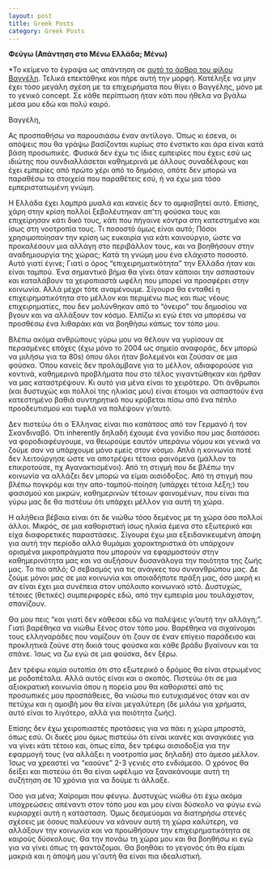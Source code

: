 ```yaml
---
layout: post
title: Greek Posts
category: Greek Posts
---
```


**Φεύγω (Απάντηση στο Μένω Ελλάδα; Μένω)**

*Το κείμενο το έγραψα ως απάντηση σε [αυτό το άρθρο του φίλου Βαγγέλη](http://meddlingaround.blogspot.gr/2012/09/blog-post.html). Τελικά επεκτάθηκε και πήρε αυτή την μορφή. Κατέληξε να μην έχει τόσο μεγάλη σχέση με τα επιχειρήματα που θίγει ο Βαγγέλης, μόνο με το γενικό concept. Σε κάθε περίπτωση ήταν κάτι που ήθελα να βγάλω μέσα μου εδώ και πολύ καιρό.

Βαγγέλη,

Ας προσπαθήσω να παρουσιάσω έναν αντίλογο. Όπως κι έσενα, οι απόψεις που θα γράψω βασίζονται κυρίως στο ένστικτο και άρα είναι κατά βάση προσωπικές. Φυσικά δεν έχω τις ίδιες εμπειρίες που έχεις εσύ ως ιδιώτης που συνδιαλλάσεται καθημερινά με άλλους συναδέλφους και έχει εμπερίες από πρώτο χέρι από το δημόσιο, οπότε δεν μπορώ να παραθέσω τα στοιχεία που παραθέτεις εσύ, ή να έχω μια τόσο εμπεριστατωμένη γνώμη.

Η Ελλάδα έχει λαμπρά μυαλά και κανείς δεν το αμφισβητεί αυτό. Επίσης, χάρη στην κρίση πολλοί ξεβολέυτηκαν απ’τη φούσκα τους και επιχείρησαν κάτι δικό τους, κάτι που πήγαινε κόντρα στη κατεστημένο και ίσως στη νοοτροπία τους. Τι ποσοστό όμως είναι αυτό; Πόσοι χρησιμοποίησαν την κρίση ως ευκαιρία για κάτι καινούργιο, ώστε να προκαλέσουν μια αλλάγη στο περιβάλλον τους, και να βοηθήσουν στην αναδημιουργία της χώρας; Κατά τη γνώμη μου ένα ελάχιστο ποσοστό. Αυτό γιατί έγινε; Γιατί ο όρος “επιχειρηματικότητα” την Ελλάδα ήταν και είναι ταμπού. Ένα σημαντικό βήμα θα γίνει όταν κάποιοι την ασπαστούν και καταλάβουν τα χειροπιαστά ωφέλη που μπορεί να προσφέρει στην κοινωνία. Αλλά μέχρι τότε αναμένουμε. Σίγουρα θα ενταθεί η επιχειρηματικότητα στο μέλλον και περιμένω πως και πως νέους επιχειρηματίες, που δεν μολύνθηκαν από το “όνειρο” του δημοσίου να βγουν και να αλλάξουν τον κόσμο. Ελπίζω κι εγώ έτσι να μπορέσω να προσθέσω ένα λιθαράκι και να βοηθήσω κάπως τον τόπο μου.

Βλέπω ακόμα ανθρώπους γύρω μου να θέλουν να γυρίσουν σε περασμένες επόχες (έχω μόνο το 2004 ως σημείο αναφοράς, δεν μπορώ να μιλήσω για τα 80s) όπου όλοι ήταν βολεμένοι και ζούσαν σε μια φούσκα. Όπου κανείς δεν προλάμβανε για το μέλλον, αδιαφορούσε για κοντινά, καθημερινά προβλήματα που στο τέλος γιγαντώθηκαν και ήρθαν να μας καταστρέψουν. Κι αυτό για μένα είναι το χειρότερο. Ότι άνθρωποι (και δυστυχώς και πολλοί της ηλικίας μου) είναι έτοιμοι να ασπαστούν ένα κατεστημένο βαθιά συντηρητικό που κρύβεται πίσω από ένα πέπλο προοδευτισμού και τυφλά να παλέψουν γι’αυτό.

Δεν πιστεύω ότι ο Έλληνας είναι πιο καπάτσος από τον Γερμανό ή τον Σκανδιναβό. Ότι inherently δηλαδή έχουμε ένα γονίδιο που μας διατάσσει να φοροδιαφέυγουμε, να θεωρούμε εαυτόν υπεράνω νόμου και γενικά να ζούμε σαν να υπάρχουμε μόνο εμείς στον κόσμο. Απλά η κοινωνία ποτέ δεν λειτούργησε ώστε να αποτρέψει τέτοια φαινόμενα (μάλλον τα επικροτούσε, πχ Αγανακτισμένοι). Από τη στιγμή που δε βλέπω την κοινωνία να αλλάζει δεν μπορώ να είμαι αισιόδοξος. Από τη στιγμή που βλέπω πογκρόμ και την απο-ταμπού-ποίηση (υπάρχει τέτοια λέξη;) του φασισμού και μικρών, καθημερινών τέτοιων φαινομένων, που είναι πια γύρω μας δε θα πιστέυω ότι υπάρχει μέλλον για αυτή τη χώρα.

Η αλήθεια βέβαια είναι ότι δε νιώθω τόσο δεμένος με τη χώρα όσο πολλοί άλλοι. Μικρός, σε μια καθοριστική ίσως ηλικία έμενα στο εξωτερικό και είχα διαφορετικές παραστάσεις. Σίγουρα έχω μια εξειδανικευμένη άποψη για αυτή την περίοδο αλλά θυμάμαι χαρακτηριστικά ότι υπάρχουν ορισμένα μικροπράγματα που μπορούν να εφαρμοστούν στην καθημερινότητα μας και να αυξήσουν δυσανάλογα την ποιότητα της ζωής μας. Το πιο απλό; Ο σεβασμός για τις ανάγκες του συνανθρώπου μας. Δε ζούμε μόνοι μας σε μια κοινωνία και οποιαδήποτε πράξη μας, όσο μικρή κι αν είναι έχει μια συνέπεια στον υπόλοιπο κοινωνικό ιστό. Δυστυχώς, τέτοιες (θετικές) συμπεριφορές εδώ, από την εμπειρία μου τουλάχιστον, σπανίζουν.

Θα μου πεις “και γιατί δεν κάθεσαι εδώ να παλέψεις γι’αυτή την αλλάγη;”. Γιατί βαρέθηκα να νιώθω ξένος στον τόπο μου. Βαρέθηκα να σιχαίνομαι τους ελληναράδες που νομίζουν ότι ζουν σε έναν επίγειο παράδεισο και προκλητικά ζούνε στη δικιά τους φούσκα και κάθε βράδυ βγαίνουν και τα σπάνε. Ίσως να ζω εγώ σε μια φούσκα, δεν ξέρω.

Δεν τρέφω καμία ουτοπία ότι στο εξωτερικό ο δρόμος θα είναι στρωμένος με ροδοπέταλα. Αλλά αυτός είναι και ο σκοπός. Πιστεύω ότι σε μια αξιοκρατική κοινωνία όπου η πορεία μου θα καθοριστεί από τις προσωπικές μου προσπάθειες, θα νιώσω πιο ευτυχισμένος όταν και αν πετύχω και η αμοιβή μου θα είναι μεγαλύτερη (δε μιλάω για χρήματα, αυτό είναι το λιγότερο, αλλά για ποιότητα ζωής).

Επίσης δεν έχω χειροπιαστές προτάσεις για να πάει η χώρα μπροστά, όπως εσύ. Οι δικές μου όμως πιστεύω ότι είναι ικανές και αναγκάιες για να γίνει κάτι τέτοιο και, όπως είπα, δεν τρέφω αισιοδοξία για την εφαρμογή τους (να αλλάξει η νοοτροπία μας δηλαδή) στο άμεσο μέλλον. Ίσως να χρεαστεί να “καούνε” 2-3 γενιές στο ενδιάμεσο. Ο χρόνος θα δείξει και πιστεύω ότι θα είναι ωφέλιμο να ξανακάνουμε αυτή τη συζήτηση σε 10 χρόνια για να δούμε τι άλλαξε.

Όσο για μένα; Χαίρομαι που φέυγω. Δυστυχώς νιώθω ότι έχω ακόμα υποχρεώσεις απέναντι στον τόπο μου και μου είναι δύσκολο να φύγω ενώ κυριαρχεί αυτή η κατάσταση. Όμως δεσμεύομαι να διατηρήσω στενές σχέσεις με όσους παλεύουν να κάνουν αυτή τη χώρα καλύτερη, να αλλάξουν την κοινωνία και να προωθήσουν την επιχειρηματικότητα σε καιρούς δύσκολους. Θα την πονάω τη χώρα μου και θα βοηθήσω κι εγώ για να γίνει όπως τη φαντάζομαι. Θα βοηθάει το γεγονός ότι θα είμαι μακριά και η άποψή μου γι'αυτή θα είναι πια ιδεαλιστική.

